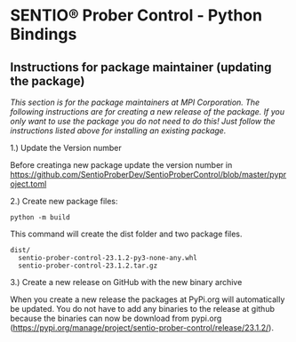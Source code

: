 # SENTIO® Prober Control - Python Bindings

## Instructions for package maintainer (updating the package) 

*This section is for the package maintainers at MPI Corporation. The following instructions are for creating a new release of the package. If you only want to use the package you do not need to do this! Just follow the instructions listed above for installing an existing package.*

1.) Update the Version number

Before creatinga new package update the version number in https://github.com/SentioProberDev/SentioProberControl/blob/master/pyproject.toml

2.) Create new package files:

```python -m build```

This command will create the dist folder and two package files.

```
dist/
  sentio-prober-control-23.1.2-py3-none-any.whl
  sentio-prober-control-23.1.2.tar.gz
```

3.) Create a new release on GitHub with the new binary archive

When you create a new release the packages at PyPi.org will automatically be updated. You do not have to add any binaries to the release at github because the binaries can now be download from pypi.org (https://pypi.org/manage/project/sentio-prober-control/release/23.1.2/).

